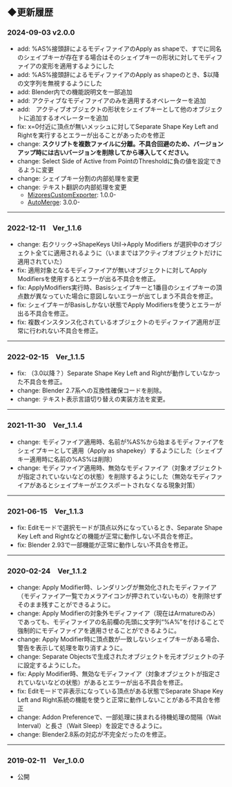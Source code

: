 
## ◆更新履歴
### 2024-09-03 v2.0.0
- add: %AS%接頭辞によるモディファイアのApply as shapeで、すでに同名のシェイプキーが存在する場合はそのシェイプキーの形状に対してモディファイアの変形を適用するようにした
- add: %AS%接頭辞によるモディファイアのApply as shapeのとき、$以降の文字列を無視するようにした
- add: Blender内での機能説明文を一部追加
- add: アクティブなモディファイアのみを適用するオペレーターを追加
- add:　アクティブオブジェクトの形状をシェイプキーとして他のオブジェクトに追加するオペレーターを追加
- fix: x=0付近に頂点が無いメッシュに対してSeparate Shape Key Left and Rightを実行するとエラーが出ることがあったのを修正
- change: **スクリプトを複数ファイルに分離。不具合回避のため、バージョンアップ時には古いバージョンを削除してから導入してください。**
- change: Select Side of Active from PointのThresholdに負の値を設定できるように変更
- change: シェイプキー分割の内部処理を変更
- change: テキスト翻訳の内部処理を変更
  - [MizoresCustomExporter](https://github.com/SleetCat123/BlenderAddon_MizoresCustomExporter): 1.0.0-
  - [AutoMerge](https://github.com/SleetCat123/BlenderAddon-AutoMerge): 3.0.0-
---
### 2022-12-11　Ver_1.1.6
- change: 右クリック→ShapeKeys Util→Apply Modifiers が選択中のオブジェクト全てに適用されるように（いままではアクティブオブジェクトだけに適用されていた）
- fix: 適用対象となるモディファイアが無いオブジェクトに対してApply Modifiersを使用するとエラーが出る不具合を修正。
- fix: ApplyModifiers実行時、Basisシェイプキーと1番目のシェイプキーの頂点数が異なっていた場合に意図しないエラーが出てしまう不具合を修正。
- fix: シェイプキーがBasisしかない状態でApply Modifiersを使うとエラーが出る不具合を修正。
- fix: 複数インスタンス化されているオブジェクトのモディファイア適用が正常に行われない不具合を修正。
---
### 2022-02-15　Ver_1.1.5
- fix: （3.0以降？）Separate Shape Key Left and Rightが動作していなかった不具合を修正。
- change: Blender 2.7系への互換性確保コードを削除。
- change: テキスト表示言語切り替えの実装方法を変更。
---
### 2021-11-30　Ver_1.1.4
- change: モディファイア適用時、名前が%AS%から始まるモディファイアをシェイプキーとして適用（Apply as shapekey）するようにした（シェイプキー適用時に名前の%AS%は削除）
- change: モディファイア適用時、無効なモディファイア（対象オブジェクトが指定されていないなどの状態）を削除するようにした（無効なモディファイアがあるとシェイプキーがエクスポートされなくなる現象対策）
---
### 2021-06-15　Ver_1.1.3
- fix: Editモードで選択モードが頂点以外になっているとき、Separate Shape Key Left and Rightなどの機能が正常に動作しない不具合を修正。
- fix: Blender 2.93で一部機能が正常に動作しない不具合を修正。
---
### 2020-02-24　Ver_1.1.2
- change: Apply Modifier時、レンダリングが無効化されたモディファイア（モディファイア一覧でカメラアイコンが押されていないもの）を削除せずそのまま残すことができるように。
- change: Apply Modifierの対象外モディファイア（現在はArmatureのみ）であっても、モディファイアの名前欄の先頭に文字列“%A%”を付けることで強制的にモディファイアを適用させることができるように。
- change: Apply Modifier時に頂点数が一致しないシェイプキーがある場合、警告を表示して処理を取り消すように。
- change: Separate Objectsで生成されたオブジェクトを元オブジェクトの子に設定するようにした。
- fix: Apply Modifier時、無効なモディファイア（対象オブジェクトが指定されていないなどの状態）があるとエラーが出る不具合を修正。
- fix: Editモードで非表示になっている頂点がある状態でSeparate Shape Key Left and Right系統の機能を使うと正常に動作しないことがある不具合を修正
- change: Addon Preferenceで、一部処理に挟まれる待機処理の間隔（Wait Interval）と長さ（Wait Sleep）を設定できるように。
- change: Blender2.8系の対応が不完全だったのを修正。
---
### 2019-02-11　Ver_1.0.0
- 公開